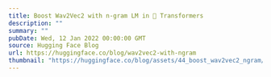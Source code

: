 ```yaml
---
title: Boost Wav2Vec2 with n-gram LM in 🤗 Transformers
description: ""
summary: ""
pubDate: Wed, 12 Jan 2022 00:00:00 GMT
source: Hugging Face Blog
url: https://huggingface.co/blog/wav2vec2-with-ngram
thumbnail: "https://huggingface.co/blog/assets/44_boost_wav2vec2_ngram/wav2vec2_ngram.png"
---
```


